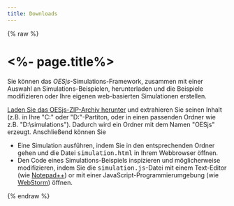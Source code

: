 ```yaml
---
title: Downloads
---
```

{% raw %}
<div id="between-head-and-foot">
  <main>
	<h1 id="page-title"><%- page.title%></h1>
<p>Sie können das <i>OESjs</i>-Simulations-Framework, zusammen mit einer Auswahl an Simulations-Beispielen, herunterladen und die Beispiele modifizieren oder Ihre eigenen web-basierten Simulationen erstellen.</p>

<p><a href="OESjs-1.3e.zip">Laden Sie das OESjs-ZIP-Archiv herunter</a> und extrahieren Sie seinen Inhalt (z.B. in Ihre "C:" oder "D:"-Partiton, oder in einen passenden Ordner wie z.B. "D:\simulations"). Dadurch wird ein Ordner mit dem Namen "OESjs" erzeugt. Anschließend können Sie</p>

<ul><li>Eine Simulation ausführen, indem Sie in den entsprechenden Ordner gehen und die Datei <kbd>simulation.html</kbd> in Ihrem Webbrowser öffnen.</li>
	<li>Den Code eines Simulations-Beispiels inspizieren und möglicherweise modifizieren, indem Sie die <kbd>simulation.js</kbd>-Datei mit einem Text-Editor (wie <a href="https://notepad-plus-plus.org/download/">Notepad++</a>) or mit einer JavaScript-Programmierumgebung (wie <a href="https://www.jetbrains.com/webstorm/">WebStorm</a>) öffnen.</li>
</ul>
  </main>
  </div>
  {% endraw %}